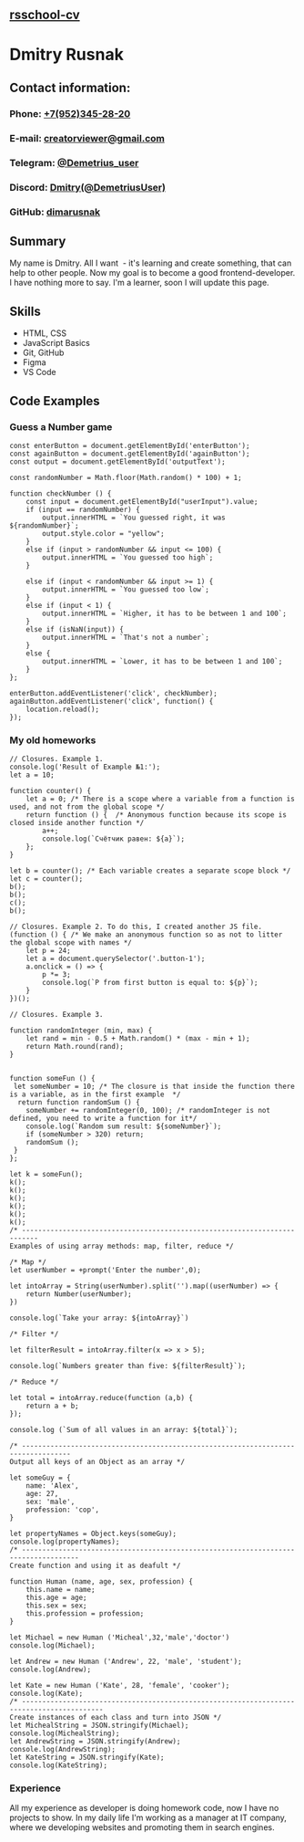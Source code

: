 ## [rsschool-cv](https://app.rs.school/) ##
# Dmitry Rusnak #


## Contact information: ##

### Phone: [+7(952)345-28-20](tel:+79523452820) ###

### E-mail: creatorviewer@gmail.com ###

### Telegram: [@Demetrius_user](https://t.me/Demetrius_user) ###

### Discord: [Dmitry(@DemetriusUser)](https://discord.com/users/830367835175125052) ###

### GitHub: [dimarusnak](https://github.com/dimarusnak) ###

## Summary ##

My name is Dmitry. All I want  - it's learning and create something, that
can help to other people. Now my goal is to become a good frontend-developer.
I have nothing more to say. I'm a learner, soon I will update this page.

## Skills ##

* HTML, CSS
* JavaScript Basics 
* Git, GitHub
* Figma
* VS Code

## Code Examples ##

### Guess a Number game ###
```
const enterButton = document.getElementById('enterButton');
const againButton = document.getElementById('againButton');
const output = document.getElementById('outputText');

const randomNumber = Math.floor(Math.random() * 100) + 1;

function checkNumber () {
    const input = document.getElementById("userInput").value;
    if (input == randomNumber) {
        output.innerHTML = `You guessed right, it was ${randomNumber}`;
        output.style.color = "yellow";
    }
    else if (input > randomNumber && input <= 100) {
        output.innerHTML = `You guessed too high`;
    }

    else if (input < randomNumber && input >= 1) {
        output.innerHTML = `You guessed too low`;
    }
    else if (input < 1) {
        output.innerHTML = `Higher, it has to be between 1 and 100`;
    } 
    else if (isNaN(input)) {
        output.innerHTML = `That's not a number`;
    }
    else {
        output.innerHTML = `Lower, it has to be between 1 and 100`;
    }
};

enterButton.addEventListener('click', checkNumber);
againButton.addEventListener('click', function() {
    location.reload();
});
```

### My old homeworks ###

```
// Closures. Example 1.
console.log('Result of Example №1:');
let a = 10;

function counter() {
    let a = 0; /* There is a scope where a variable from a function is used, and not from the global scope */
    return function () {  /* Anonymous function because its scope is closed inside another function */
        a++;
        console.log(`Счётчик равен: ${a}`);
    };
}

let b = counter(); /* Each variable creates a separate scope block */
let c = counter();
b();
b();
c();
b();

// Closures. Example 2. To do this, I created another JS file.
(function () { /* We make an anonymous function so as not to litter the global scope with names */
    let p = 24;
    let a = document.querySelector('.button-1');
    a.onclick = () => {
        p *= 3;
        console.log(`P from first button is equal to: ${p}`);
    }
})();

// Closures. Example 3.

function randomInteger (min, max) {
    let rand = min - 0.5 + Math.random() * (max - min + 1);
    return Math.round(rand);
}


function someFun () {
 let someNumber = 10; /* The closure is that inside the function there is a variable, as in the first example  */
  return function randomSum () {
    someNumber += randomInteger(0, 100); /* randomInteger is not defined, you need to write a function for it*/
    console.log(`Random sum result: ${someNumber}`);
    if (someNumber > 320) return;
    randomSum ();
 }
};

let k = someFun();
k();
k();
k();
k();
k();
k();
/* -------------------------------------------------------------------------- 
Examples of using array methods: map, filter, reduce */

/* Map */
let userNumber = +prompt('Enter the number',0);

let intoArray = String(userNumber).split('').map((userNumber) => {
    return Number(userNumber);
})

console.log(`Take your array: ${intoArray}`)

/* Filter */

let filterResult = intoArray.filter(x => x > 5);

console.log(`Numbers greater than five: ${filterResult}`);

/* Reduce */

let total = intoArray.reduce(function (a,b) {
    return a + b;
});

console.log (`Sum of all values ​​in an array: ${total}`);

/* ----------------------------------------------------------------------------------
Output all keys of an Object as an array */

let someGuy = {
    name: 'Alex',
    age: 27,
    sex: 'male',
    profession: 'cop',
}

let propertyNames = Object.keys(someGuy);
console.log(propertyNames);
/* ------------------------------------------------------------------------------------
Create function and using it as deafult */

function Human (name, age, sex, profession) {
    this.name = name;
    this.age = age;
    this.sex = sex;
    this.profession = profession;
}

let Michael = new Human ('Micheal',32,'male','doctor')
console.log(Michael);

let Andrew = new Human ('Andrew', 22, 'male', 'student');
console.log(Andrew);

let Kate = new Human ('Kate', 28, 'female', 'cooker');
console.log(Kate);
/* ------------------------------------------------------------------------------------------
Create instances of each class and turn into JSON */
let MichealString = JSON.stringify(Michael);
console.log(MichealString);
let AndrewString = JSON.stringify(Andrew);
console.log(AndrewString);
let KateString = JSON.stringify(Kate);
console.log(KateString);
```

### Experience ###


All my experience as developer is doing homework code, now I have no projects to show. In my daily life I'm working as a manager at IT company,
where we developing websites and promoting them in search engines. 